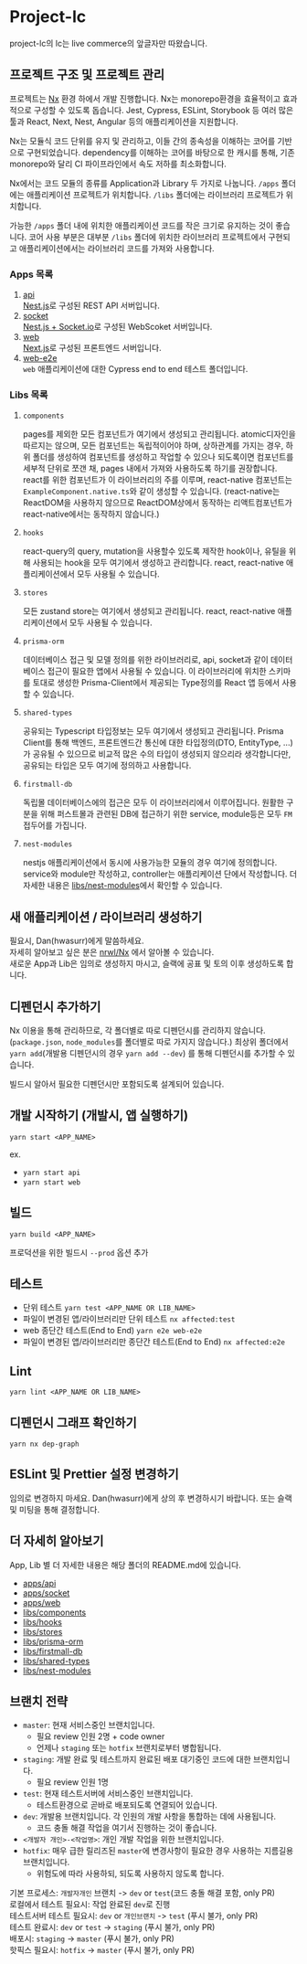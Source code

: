 # Project-lc

project-lc의 lc는 live commerce의 앞글자만 따왔습니다.

## 프로젝트 구조 및 프로젝트 관리

프로젝트는 [Nx](https://nx.dev) 환경 하에서 개발 진행합니다.
Nx는 monorepo환경을 효율적이고 효과적으로 구성할 수 있도록 돕습니다. Jest, Cypress, ESLint, Storybook 등 여러 많은 툴과 React, Next, Nest, Angular 등의 애플리케이션을 지원합니다.

Nx는 모듈식 코드 단위를 유지 및 관리하고, 이들 간의 종속성을 이해하는 코어를 기반으로 구현되었습니다. dependency를 이해하는 코어를 바탕으로 한 캐시를 통해, 기존 monorepo와 달리 CI 파이프라인에서 속도 저하를 최소화합니다.

Nx에서는 코드 모듈의 종류를 Application과 Library 두 가지로 나눕니다. `/apps` 폴더에는 애플리케이션 프로젝트가 위치합니다. `/libs` 폴더에는 라이브러리 프로젝트가 위치합니다.

가능한 `/apps` 폴더 내에 위치한 애플리케이션 코드를 작은 크기로 유지하는 것이 좋습니다. 코어 사용 부분은 대부분 `/libs` 폴더에 위치한 라이브러리 프로젝트에서 구현되고 애플리케이션에서는 라이브러리 코드를 가져와 사용합니다.

### Apps 목록

1. [api](./apps/api/README.md)  
   [Nest.js](https://docs.nestjs.com/)로 구성된 REST API 서버입니다.
2. [socket](./apps/socket/README.md)  
   [Nest.js + Socket.io](https://docs.nestjs.com/websockets/gateways)로 구성된 WebScoket 서버입니다.
3. [web](./apps/web/README.md)  
   [Next.js](https://nextjs.org/)로 구성된 프론트엔드 서버입니다.
4. [web-e2e](./apps/web-e2e/README.md)  
   `web` 애플리케이션에 대한 Cypress end to end 테스트 폴더입니다.

### Libs 목록

1. `components`

   pages를 제외한 모든 컴포넌트가 여기에서 생성되고 관리됩니다. atomic디자인을 따르지는 않으며, 모든 컴포넌트는 독립적이어야 하며, 상하관계를 가지는 경우, 하위 폴더를 생성하여 컴포넌트를 생성하고 작업할 수 있으나 되도록이면 컴포넌트를 세부적 단위로 쪼갠 채, pages 내에서 가져와 사용하도록 하기를 권장합니다. react를 위한 컴포넌트가 이 라이브러리의 주를 이루며, react-native 컴포넌트는 `ExampleComponent.native.ts`와 같이 생성할 수 있습니다. (react-native는 ReactDOM을 사용하지 않으므로 ReactDOM상에서 동작하는 리액트컴포넌트가 react-native에서는 동작하지 않습니다.)

2. `hooks`

   react-query의 query, mutation을 사용할수 있도록 제작한 hook이나, 유틸을 위해 사용되는 hook을 모두 여기에서 생성하고 관리합니다. react, react-native 애플리케이션에서 모두 사용될 수 있습니다.

3. `stores`

   모든 zustand store는 여기에서 생성되고 관리됩니다. react, react-native 애플리케이션에서 모두 사용될 수 있습니다.

4. `prisma-orm`

   데이터베이스 접근 및 모델 정의를 위한 라이브러리로, api, socket과 같이 데이터베이스 접근이 필요한 앱에서 사용될 수 있습니다.
   이 라이브러리에 위치한 스키마를 토대로 생성한 Prisma-Client에서 제공되는 Type정의를 React 앱 등에서 사용할 수 있습니다.

5. `shared-types`

   공유되는 Typescript 타입정보는 모두 여기에서 생성되고 관리됩니다. Prisma Client를 통해 백엔드, 프론트엔드간 통신에 대한 타입정의(DTO, EntityType, ...)가 공유될 수 있으므로 비교적 많은 수의 타입이 생성되지 않으리라 생각합니다만, 공유되는 타입은 모두 여기에 정의하고 사용합니다.

6. `firstmall-db`

   독립몰 데이터베이스에의 접근은 모두 이 라이브러리에서 이루어집니다. 원활한 구분을 위해 퍼스트몰과 관련된 DB에 접근하기 위한 service, module등은 모두 `FM` 접두어를 가집니다.

7. `nest-modules`

   nestjs 애플리케이션에서 동시에 사용가능한 모듈의 경우 여기에 정의합니다. service와 module만 작성하고, controller는 애플리케이션 단에서 작성합니다. 더 자세한 내용은 [libs/nest-modules](./libs/nest-modules/README.md)에서 확인할 수 있습니다.

## 새 애플리케이션 / 라이브러리 생성하기

필요시, Dan(hwasurr)에게 말씀하세요.  
자세히 알아보고 싶은 분은 [nrwl/Nx](https://nx.dev/latest/react/getting-started/intro) 에서 알아볼 수 있습니다.  
새로운 App과 Lib은 임의로 생성하지 마시고, 슬랙에 공표 및 토의 이후 생성하도록 합니다.

## 디펜던시 추가하기

Nx 이용을 통해 관리하므로, 각 폴더별로 따로 디펜던시를 관리하지 않습니다. (`package.json`, `node_modules`를 폴더별로 따로 가지지 않습니다.) 최상위 폴더에서 `yarn add`(개발용 디펜던시의 경우 `yarn add --dev`) 를 통해 디펜던시를 추가할 수 있습니다.

빌드시 알아서 필요한 디펜던시만 포함되도록 설계되어 있습니다.

## 개발 시작하기 (개발시, 앱 실행하기)

`yarn start <APP_NAME>`

ex.

- `yarn start api`
- `yarn start web`

## 빌드

`yarn build <APP_NAME>`

프로덕션을 위한 빌드시 `--prod` 옵션 추가

## 테스트

- 단위 테스트
`yarn test <APP_NAME OR LIB_NAME>`
- 파일이 변경된 앱/라이브러리만 단위 테스트
`nx affected:test`
- web 종단간 테스트(End to End)
`yarn e2e web-e2e`
- 파일이 변경된 앱/라이브러리만 종단간 테스트(End to End)
`nx affected:e2e`

## Lint

`yarn lint <APP_NAME OR LIB_NAME>`

## 디펜던시 그래프 확인하기

`yarn nx dep-graph`

## ESLint 및 Prettier 설정 변경하기

임의로 변경하지 마세요. Dan(hwasurr)에게 상의 후 변경하시기 바랍니다. 또는 슬랙 및 미팅을 통해 결정합니다.

## 더 자세히 알아보기

App, Lib 별 더 자세한 내용은 해당 폴더의 README.md에 있습니다.

- [apps/api](./apps/api/README.md)
- [apps/socket](./apps/socket/README.md)
- [apps/web](./apps/web/README.md)
- [libs/components](./libs/components/README.md)
- [libs/hooks](./libs/hooks/README.md)
- [libs/stores](./libs/stores/README.md)
- [libs/prisma-orm](./libs/prisma-orm/README.md)
- [libs/firstmall-db](./libs/firstmall-db/README.md)
- [libs/shared-types](./libs/shared-types/README.md)
- [libs/nest-modules](./libs/nest-modules/README.md)

## 브랜치 전략

- `master`: 현재 서비스중인 브랜치입니다.
   - 필요 review 인원 2명 + code owner
   - 언제나 `staging` 또는 `hotfix` 브랜치로부터 병합됩니다.
- `staging`: 개발 완료 및 테스트까지 완료된 배포 대기중인 코드에 대한 브랜치입니다.
   - 필요 review 인원 1명
- `test`: 현재 테스트서버에 서비스중인 브랜치입니다.
   - 테스트환경으로 곧바로 배포되도록 연결되어 있습니다.
- `dev`: 개발용 브랜치입니다. 각 인원의 개발 사항을 통합하는 데에 사용됩니다.
   - 코드 충돌 해결 작업을 여기서 진행하는 것이 좋습니다.
- `<개발자 개인>-<작업명>`: 개인 개발 작업을 위한 브랜치입니다.
- `hotfix`: 매우 급한 릴리즈된 `master`에 변경사항이 필요한 경우 사용하는 지름길용 브랜치입니다.
   - 위험도에 따라 사용하되, 되도록 사용하지 않도록 합니다.

기본 프로세스: `개발자개인` 브랜치 -> `dev` or `test`(코드 충돌 해결 포함, only PR)  
로컬에서 테스트 필요시: 작업 완료된 `dev`로 진행  
테스트서버 테스트 필요시: `dev` or `개인브랜치` -> `test` (푸시 불가, only PR)  
테스트 완료시: `dev` or `test` -> `staging` (푸시 불가, only PR)  
배포시: `staging` -> `master` (푸시 불가, only PR)  
핫픽스 필요시: `hotfix` -> `master` (푸시 불가, only PR)  